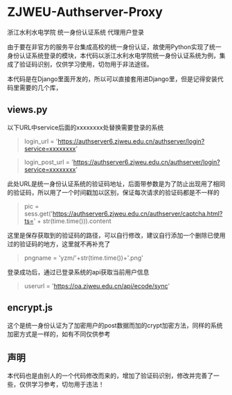 # ZJWEU-Authserver-Proxy
浙江水利水电学院 统一身份认证系统 代理用户登录

由于要在非官方的服务平台集成高校的统一身份认证，故使用Python实现了统一身份认证系统登录的模块，本代码以浙江水利水电学院统一身份认证系统为例，集成了验证码识别，仅供学习使用，切勿用于非法途径。

本代码是在Django里面开发的，所以可以直接套用进Django里，但是记得安装代码里需要的几个库，

## views.py

以下URL中service后面的xxxxxxxx处替换需要登录的系统

> login_url = 'https://authserver6.zjweu.edu.cn/authserver/login?service=xxxxxxxx'

> login_post_url = 'https://authserver6.zjweu.edu.cn/authserver/login?service=xxxxxxxx'


此处URL是统一身份认证系统的验证码地址，后面带参数是为了防止出现用了相同的验证码，所以用了一个时间戳加以区别，保证每次请求的验证码都是不一样的

> pic = sess.get('https://authserver6.zjweu.edu.cn/authserver/captcha.html?ts=' + str(time.time())).content

这里是保存获取到的验证码的路径，可以自行修改，建议自行添加一个删除已使用过的验证码的地方，这里就不再补充了

> pngname = 'yzm/'+str(time.time())+'.png'
> 
登录成功后，通过已登录系统的api获取当前用户信息

> userurl = 'https://oa.zjweu.edu.cn/api/ecode/sync'


## encrypt.js

这个是统一身份认证为了加密用户的post数据而加的crypt加密方法，同样的系统加密方式是一样的，如有不同仅供参考

## 声明

本代码也是由别人的一个代码修改而来的，增加了验证码识别，修改并完善了一些，仅供学习参考，切勿用于违法！
